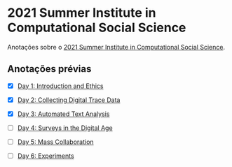 
<!-- README.md is generated from README.Rmd. Please edit that file -->

# 2021 Summer Institute in Computational Social Science

<!-- badges: start -->
<!-- badges: end -->

Anotações sobre o [2021 Summer Institute in Computational Social
Science](https://sicss.io/2021/fgv-dapp-brazil/).

## Anotações prévias

-   [x] [Day 1: Introduction and
    Ethics](notes/Day_1-Introduction_and_Ethics/README.md)

-   [x] [Day 2: Collecting Digital Trace
    Data](notes/Day_2-Collecting_Digital_Trace_Data/README.md)

-   [x] [Day 3: Automated Text
    Analysis](notes/Day_3-Automated_Text_Analysis/README.md)

-   [ ] [Day 4: Surveys in the Digital
    Age](notes/Day_4-Surveys_in_the_Digital_Age/README.md)

-   [ ] [Day 5: Mass
    Collaboration](notes/Day_5-Mass_Collaboration/README.md)

-   [ ] [Day 6: Experiments](notes/Day_6-Experiments/README.md)
